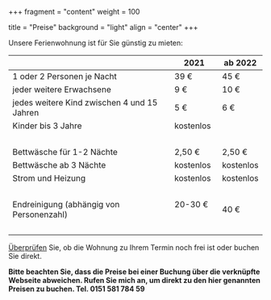 +++
fragment = "content"
weight = 100

title = "Preise"
background = "light"
align = "center"
+++

Unsere Ferienwohnung ist für Sie günstig zu mieten:

||2021|ab 2022|
|---|---|---|
| 1 oder 2 Personen je Nacht      | 39 € | 45 € |
| jeder weitere Erwachsene      | 9 € | 10 € |
| jedes weitere Kind zwischen 4 und 15 Jahren      | 5 € | 6 € |
| Kinder bis 3 Jahre      | kostenlos |
|&nbsp;  |  |
| Bettwäsche für 1-2 Nächte      | 2,50 € | 2,50 € |
| Bettwäsche ab 3 Nächte      | kostenlos | kostenlos |
| Strom und Heizung | kostenlos |  kostenlos | 
| &nbsp; |  |  |
| Endreinigung (abhängig von Personenzahl) &nbsp;&nbsp;| 20-30 € &nbsp;&nbsp; | 40 € &nbsp;&nbsp; |
| &nbsp; |  |  |

[Überprüfen](https://tportal.toubiz.de/brilon/ukv/house/GER00020060005418109) Sie, ob die Wohnung zu Ihrem Termin noch frei ist oder buchen Sie direkt.

__Bitte beachten Sie, dass die Preise bei einer Buchung über die verknüpfte Webseite abweichen. Rufen Sie mich an, um direkt zu den hier genannten Preisen zu buchen. Tel. 0151 581 784 59__
